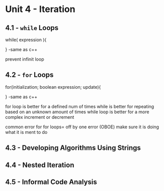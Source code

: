 # Unit 4 - Iteration

## 4.1 - `while` Loops

while( expression ){

}
-same as c++

prevent infinit loop

## 4.2 - `for` Loops

for(initialization; boolean expression; update){

}
-same as c++

for loop is better for a defined num of times
while is better for repeating based on an unknown amount of times
while loop is better for a more complex increment or decrement

common error for for loops= off by one error (OBOE)
make sure it is doing what it is ment to do



## 4.3 - Developing Algorithms Using Strings

## 4.4 - Nested Iteration

## 4.5 - Informal Code Analysis
